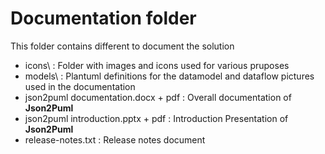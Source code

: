 # **Documentation** folder

This folder contains different to document the solution

- icons\ : Folder with images and icons used for various pruposes
- models\ : Plantuml definitions for the datamodel and dataflow pictures used in the documentation
- json2puml documentation.docx + pdf : Overall documentation of **Json2Puml**
- json2puml introduction.pptx + pdf : Introduction Presentation of **Json2Puml**
- release-notes.txt : Release notes document